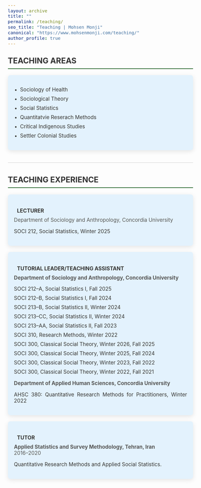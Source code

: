 ```yaml
---
layout: archive
title: ""
permalink: /teaching/
seo_title: "Teaching | Mohsen Monji"
canonical: "https://www.mohsenmonji.com/teaching/"
author_profile: true
---
```


<style>
  body {
    font-size: 1.05em;
  }
  h2 {
    border-bottom: 2px solid #1B5E20;
    font-weight: bold;
    padding-bottom: 10px;
    margin-top: 30px;
    color: #333;
  }
  ul {
    list-style: none;
    padding-left: 0;
  }
  ul li {
    margin-bottom: 10px;
  }
  .icon {
    margin-right: 10px;
    color: #1B5E20;
  }
  .teaching-section {
    margin-bottom: 40px;
  }
  .teaching-card {
    border-radius: 8px;
    padding: 20px;
    margin-bottom: 20px;
    color: #333333;
    box-shadow: 0px 4px 15px rgba(0, 0, 0, 0.1);
    background-color: #E3F2FD;
    text-align: justify;
  }
  .teaching-card h4 {
    font-weight: bold;
    margin-bottom: 10px;
    color: #333;
  }
  .teaching-card p {
    margin: 0;
    color: #555;
  }
  .teaching-list {
    padding-left: 15px;
  }
  .section-divider {
    border: 0;
    height: 1px;
    background: #cccccc;
    margin: 40px 0;
  }
</style>

<div class="teaching-section">
  <h2>TEACHING AREAS</h2>
  <div class="teaching-card">
    <ul class="teaching-list" style="list-style-type: disc; padding-left: 20px;">
      <li>Sociology of Health</li>
      <li>Sociological Theory</li>
      <li>Social Statistics</li>
      <li>Quantitatvie Reserach Methods</li>
      <li>Critical Indigenous Studies</li>
      <li>Settler Colonial Studies</li>
    </ul>
  </div>
</div>

<hr class="section-divider">

<div class="teaching-section">
  <h2>TEACHING EXPERIENCE</h2>

  <div class="teaching-card">
    <h4><i class="fas fa-chalkboard-teacher icon"></i> LECTURER</h4>
    <p>Department of Sociology and Anthropology, Concordia University</p>
    <ul>
      <li>SOCI 212, Social Statistics, Winter 2025</li>
    </ul>
  </div>

  <div class="teaching-card">
  <h4><i class="fas fa-chalkboard icon"></i> TUTORIAL LEADER/TEACHING ASSISTANT</h4>

<p><strong>Department of Sociology and Anthropology, Concordia University</strong></p>
<ul>
  <li>SOCI 212–A, Social Statistics I, Fall 2025</li>
  <li>SOCI 212–B, Social Statistics I, Fall 2024</li>
  <li>SOCI 213–B, Social Statistics II, Winter 2024</li>
  <li>SOCI 213–CC, Social Statistics II, Winter 2024</li>
  <li>SOCI 213–AA, Social Statistics II, Fall 2023</li>
    <li>SOCI 310, Research Methods, Winter 2022</li>
   <li>SOCI 300, Classical Social Theory, Winter 2026, Fall 2025</li>
  <li>SOCI 300, Classical Social Theory, Winter 2025, Fall 2024</li>
  <li>SOCI 300, Classical Social Theory, Winter 2023, Fall 2022</li>
  <li>SOCI 300, Classical Social Theory, Winter 2022, Fall 2021</li>
</ul>

  <p><strong>Department of Applied Human Sciences, Concordia University</strong></p>
  <ul>
    <li>AHSC 380: Quantitative Research Methods for Practitioners, Winter 2022</li>
  </ul>
</div>

<div class="teaching-card">
  <h4><i class="fas fa-user-graduate icon"></i> TUTOR</h4>
  <p><strong>Applied Statistics and Survey Methodology, Tehran, Iran</strong><br>2016–2020</p>
  <ul>
    <li>Quantitative Research Methods and Applied Social Statistics.</li>
  </ul>
</div>
